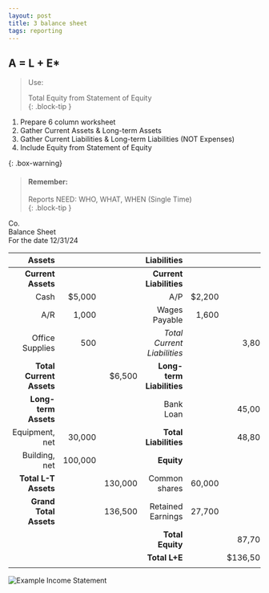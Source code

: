 ```yaml
---
layout: post
title: 3 balance sheet
tags: reporting
---
```


## A = L + E* 

>Use: 
>
>Total Equity from Statement of Equity   
{: .block-tip }

1. Prepare 6 column worksheet   
2. Gather Current Assets & Long-term Assets  
3. Gather Current Liabilities & Long-term Liabilities (NOT Expenses)  
4. Include Equity from Statement of Equity 

{: .box-warning}
> #### Remember:
>
>Reports NEED: WHO, WHAT, WHEN (Single Time)  
{: .block-tip }

Co.    
Balance Sheet   
For the date 12/31/24   

|Assets|  |  |Liabilities| | |
| -: | -: | -: | -: | -: | -: |
|**Current Assets**| | |**Current Liabilities**| | |
|Cash|$5,000| |A/P|$2,200| |
|A/R|1,000| |Wages Payable|1,600| |
|Office Supplies|500| |*Total Current Liabilities*| |3,800|
|**Total Current Assets**| |$6,500 |**Long-term Liabilities**| | |
|**Long-term Assets**| | |Bank Loan| |45,000|
|Equipment, net|30,000| |**Total Liabilities**| |48,800|
|Building, net|100,000| |**Equity**|| |
|**Total L-T Assets**| |130,000 |Common shares|60,000| |
|**Grand Total Assets** | |136,500|Retained Earnings|27,700| |
| | | |**Total Equity**| |87,700|
| | | |**Total L+E**| |$136,500|
| | | || ||


   
![Example Income Statement](/assets/tony-bell/balance.sheet.numbers.png)   



